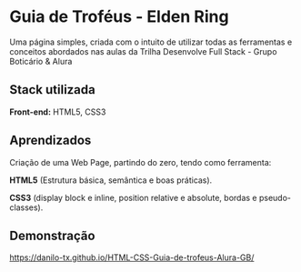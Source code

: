 # Guia de Troféus - Elden Ring

Uma página simples, criada com o intuito de utilizar todas as ferramentas e conceitos abordados nas aulas da Trilha Desenvolve Full Stack - Grupo Boticário & Alura

## Stack utilizada

**Front-end:** HTML5, CSS3


## Aprendizados

Criação de uma Web Page, partindo do zero, tendo como ferramenta:

**HTML5** (Estrutura básica, semântica e boas práticas).

**CSS3** (display block e inline, position relative e absolute, bordas e pseudo-classes).

## Demonstração

https://danilo-tx.github.io/HTML-CSS-Guia-de-trofeus-Alura-GB/